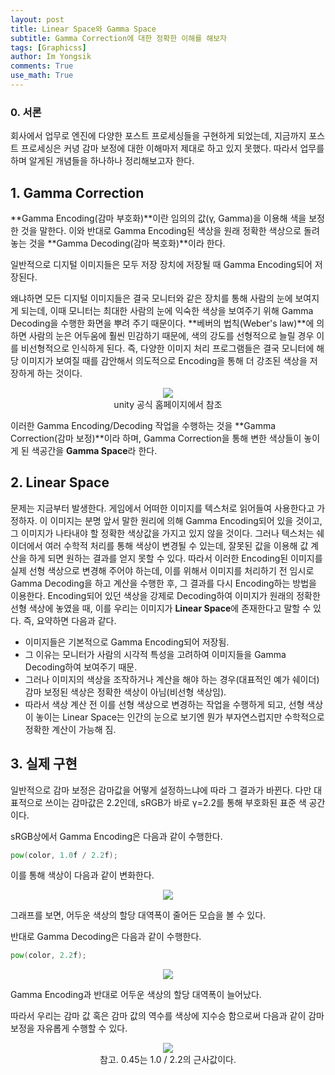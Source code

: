 ```yaml
---
layout: post
title: Linear Space와 Gamma Space
subtitle: Gamma Correction에 대한 정확한 이해를 해보자
tags: [Graphicss]
author: Im Yongsik
comments: True
use_math: True
---
```


### 0. 서론

회사에서 업무로 엔진에 다양한 포스트 프로세싱들을 구현하게 되었는데, 지금까지 포스트 프로세싱은 커녕 감마 보정에 대한 이해마저 제대로 하고 있지 못했다. 따라서 업무를 하며 알게된 개념들을 하나하나 정리해보고자 한다.

## 1. Gamma Correction

**Gamma Encoding(감마 부호화)**이란 임의의 값(γ, Gamma)을 이용해 색을 보정한 것을 말한다. 이와 반대로 Gamma Encoding된 색상을 원래 정확한 색상으로 돌려놓는 것을 **Gamma Decoding(감마 복호화)**이라 한다.

일반적으로 디지털 이미지들은 모두 저장 장치에 저장될 때 Gamma Encoding되어 저장된다. 

왜냐하면 모든 디지털 이미지들은 결국 모니터와 같은 장치를 통해 사람의 눈에 보여지게 되는데, 이때 모니터는 최대한 사람의 눈에 익숙한 색상을 보여주기 위해 Gamma Decoding을 수행한 화면을 뿌려 주기 때문이다. **베버의 법칙(Weber's law)**에 의하면 사람의 눈은 어두움에 훨씬 민감하기 때문에, 색의 강도를 선형적으로 늘릴 경우 이를 비선형적으로 인식하게 된다. 즉, 다양한 이미지 처리 프로그램들은 결국 모니터에 해당 이미지가 보여질 때를 감안해서 의도적으로 Encoding을 통해 더 강조된 색상을 저장하게 하는 것이다.

<p align="center">
    <img src= "{{site.baseurl}}/assets/img/posts/2023-05-07/Linear-Space-And-Gamma-Correction/img00.png">
    <br>
    unity 공식 홈페이지에서 참조
</p>

이러한 Gamma Encoding/Decoding 작업을 수행하는 것을 **Gamma Correction(감마 보정)**이라 하며, Gamma Correction을 통해 변한 색상들이 놓이게 된 색공간을 **Gamma Space**라 한다.

## 2. Linear Space

문제는 지금부터 발생한다. 게임에서 어떠한 이미지를 텍스처로 읽어들여 사용한다고 가정하자. 이 이미지는 분명 앞서 말한 원리에 의해 Gamma Encoding되어 있을 것이고, 그 이미지가 나타내야 할 정확한 색상값을 가지고 있지 않을 것이다. 그러나 텍스처는 쉐이더에서 여러 수학적 처리를 통해 색상이 변경될 수 있는데, 잘못된 값을 이용해 값 계산을 하게 되면 원하는 결과를 얻지 못할 수 있다. 따라서 이러한 Encoding된 이미지를 실제 선형 색상으로 변경해 주어야 하는데, 이를 위해서 이미지를 처리하기 전 임시로 Gamma Decoding을 하고 계산을 수행한 후, 그 결과를 다시 Encoding하는 방법을 이용한다. Encoding되어 있던 색상을 강제로 Decoding하여 이미지가 원래의 정확한 선형 색상에 놓였을 때, 이를 우리는 이미지가 **Linear Space**에 존재한다고 말할 수 있다. 즉, 요약하면 다음과 같다.

* 이미지들은 기본적으로 Gamma Encoding되어 저장됨. 
* 그 이유는 모니터가 사람의 시각적 특성을 고려하여 이미지들을 Gamma Decoding하여 보여주기 때문.
* 그러나 이미지의 색상을 조작하거나 계산을 해야 하는 경우(대표적인 예가 쉐이더) 감마 보정된 색상은 정확한 색상이 아님(비선형 색상임).
* 따라서 색상 계산 전 이를 선형 색상으로 변경하는 작업을 수행하게 되고, 선형 색상이 놓이는 Linear Space는 인간의 눈으로 보기엔 뭔가 부자연스럽지만 수학적으로 정확한 계산이 가능해 짐.

## 3. 실제 구현

일반적으로 감마 보정은 감마값을 어떻게 설정하느냐에 따라 그 결과가 바뀐다. 다만 대표적으로 쓰이는 감마값은 2.2인데, sRGB가 바로 γ=2.2를 통해 부호화된 표준 색 공간이다.

sRGB상에서 Gamma Encoding은 다음과 같이 수행한다.

```glsl
pow(color, 1.0f / 2.2f);
```

이를 통해 색상이 다음과 같이 변화한다.

<p align="center">
    <img src= "{{site.baseurl}}/assets/img/posts/2023-05-07/Linear-Space-And-Gamma-Correction/img01.png">
    <br>
</p>

그래프를 보면, 어두운 색상의 할당 대역폭이 줄어든 모습을 볼 수 있다.

반대로 Gamma Decoding은 다음과 같이 수행한다.

```glsl
pow(color, 2.2f);
```

<p align="center">
    <img src= "{{site.baseurl}}/assets/img/posts/2023-05-07/Linear-Space-And-Gamma-Correction/img02.png">
    <br>
</p>

Gamma Encoding과 반대로 어두운 색상의 할당 대역폭이 늘어났다.

따라서 우리는 감마 값 혹은 감마 값의 역수를 색상에 지수승 함으로써 다음과 같이 감마 보정을 자유롭게 수행할 수 있다.

<p align="center">
    <img src= "{{site.baseurl}}/assets/img/posts/2023-05-07/Linear-Space-And-Gamma-Correction/img03.png">
    <br>
    참고. 0.45는 1.0 / 2.2의 근사값이다.
</p>
